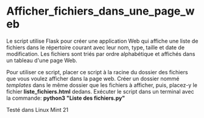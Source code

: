 # Afficher_fichiers_dans_une_page_web

Le script utilise Flask pour créer une application Web qui affiche une liste de fichiers dans le répertoire courant 
avec leur nom, type, taille et date de modification. Les fichiers sont triés par ordre alphabétique et affichés 
dans un tableau d'une page Web. 

Pour utiliser ce script, placer ce script à la racine du dossier des fichiers que vous voulez afficher dans la page web. 
Créer un dossier nommé *templates* dans le même dossier que les fichiers à afficher, puis, placez-y le fichier **liste_fichiers.html** dedans. 
Exécuter le script dans un terminal avec la commande: **python3 "Liste des fichiers.py"**

Testé dans Linux Mint 21

